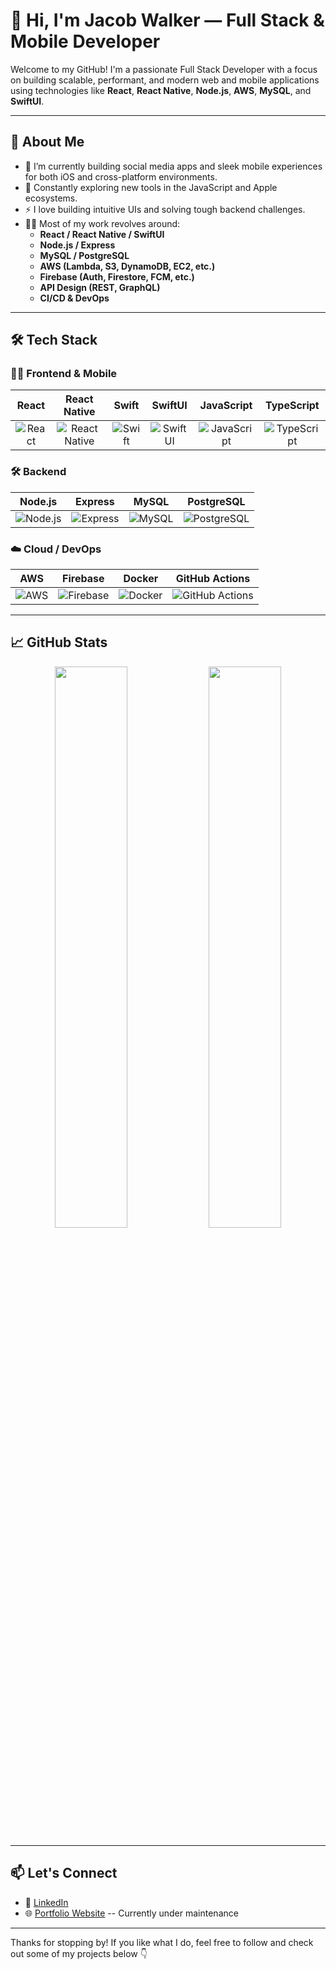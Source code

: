 # 👋 Hi, I'm Jacob Walker — Full Stack & Mobile Developer

Welcome to my GitHub! I'm a passionate Full Stack Developer with a focus on building scalable, performant, and modern web and mobile applications using technologies like **React**, **React Native**, **Node.js**, **AWS**, **MySQL**, and **SwiftUI**.

---

## 🚀 About Me

- 🔭 I’m currently building social media apps and sleek mobile experiences for both iOS and cross-platform environments.  
- 🌱 Constantly exploring new tools in the JavaScript and Apple ecosystems.  
- ⚡ I love building intuitive UIs and solving tough backend challenges.  
- 👨‍💻 Most of my work revolves around:
  - **React / React Native / SwiftUI**
  - **Node.js / Express**
  - **MySQL / PostgreSQL**
  - **AWS (Lambda, S3, DynamoDB, EC2, etc.)**
  - **Firebase (Auth, Firestore, FCM, etc.)**
  - **API Design (REST, GraphQL)**
  - **CI/CD & DevOps**

---

## 🛠 Tech Stack

### 🧑‍💻 Frontend & Mobile
| React | React Native | Swift | SwiftUI | JavaScript | TypeScript |
|:--:|:--:|:--:|:--:|:--:|:--:|
| ![React](https://img.shields.io/badge/-React-61DAFB?logo=react&logoColor=white&style=flat-square) | ![React Native](https://img.shields.io/badge/-React%20Native-61DAFB?logo=react&logoColor=white&style=flat-square) | ![Swift](https://img.shields.io/badge/-Swift-FA7343?logo=swift&logoColor=white&style=flat-square) | ![SwiftUI](https://img.shields.io/badge/-SwiftUI-000000?logo=swift&logoColor=white&style=flat-square) | ![JavaScript](https://img.shields.io/badge/-JavaScript-F7DF1E?logo=javascript&logoColor=black&style=flat-square) | ![TypeScript](https://img.shields.io/badge/-TypeScript-3178C6?logo=typescript&logoColor=white&style=flat-square) |

### 🛠 Backend
| Node.js | Express | MySQL | PostgreSQL |
|:--:|:--:|:--:|:--:|
| ![Node.js](https://img.shields.io/badge/-Node.js-339933?logo=node.js&logoColor=white&style=flat-square) | ![Express](https://img.shields.io/badge/-Express.js-000000?logo=express&logoColor=white&style=flat-square) | ![MySQL](https://img.shields.io/badge/-MySQL-4479A1?logo=mysql&logoColor=white&style=flat-square) | ![PostgreSQL](https://img.shields.io/badge/-PostgreSQL-336791?logo=postgresql&logoColor=white&style=flat-square) |

### ☁️ Cloud / DevOps
| AWS | Firebase | Docker | GitHub Actions |
|:--:|:--:|:--:|:--:|
| ![AWS](https://img.shields.io/badge/-AWS-232F3E?logo=amazon-aws&logoColor=white&style=flat-square) | ![Firebase](https://img.shields.io/badge/-Firebase-FFCA28?logo=firebase&logoColor=white&style=flat-square) | ![Docker](https://img.shields.io/badge/-Docker-2496ED?logo=docker&logoColor=white&style=flat-square) | ![GitHub Actions](https://img.shields.io/badge/-GitHub%20Actions-2088FF?logo=github-actions&logoColor=white&style=flat-square) |


---

## 📈 GitHub Stats

<p align="center">
  <img src="https://github-readme-stats.vercel.app/api?username=JacobWalkerGitHub&show_icons=true&theme=radical" width="48%" />
  <img src="[https://github-readme-streak-stats.herokuapp.com?user=JacobWalkerGitHub&theme=radical&hide_border=false](https://github-readme-stats.vercel.app/api?username=JacobWalkerGitHub&show_icons=true&theme=radical)" width="48%" />
</p>

---

## 📫 Let's Connect

- 💼 [LinkedIn](https://www.linkedin.com/in/jacob-walker-772397250/)
- 🌐 [Portfolio Website](https://TheWalkerTech) -- Currently under maintenance 
<!-- - 🐦 [Twitter/X](https://twitter.com/YOUR_HANDLE)
- ✉️ Reach me at: `Please DM me on X` -->

---

Thanks for stopping by! If you like what I do, feel free to follow and check out some of my projects below 👇
